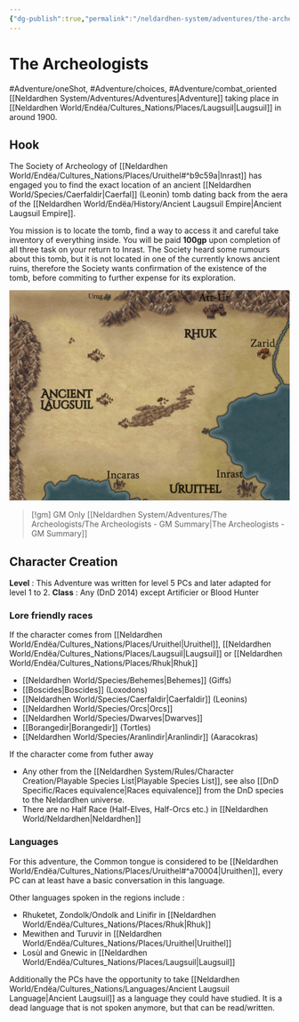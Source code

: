 ```yaml
---
{"dg-publish":true,"permalink":"/neldardhen-system/adventures/the-archeologists/the-archeologists/"}
---
```



# The Archeologists
#Adventure/oneShot, #Adventure/choices, #Adventure/combat_oriented 
[[Neldardhen System/Adventures/Adventures\|Adventure]] taking place in [[Neldardhen World/Endëa/Cultures_Nations/Places/Laugsuil\|Laugsuil]] in around 1900.

## Hook
The Society of Archeology of [[Neldardhen World/Endëa/Cultures_Nations/Places/Uruithel#^b9c59a\|Inrast]] has engaged you to find the exact location of an ancient [[Neldardhen World/Species/Caerfaldir\|Caerfal]] (Leonin) tomb dating back from the aera of the [[Neldardhen World/Endëa/History/Ancient Laugsuil Empire\|Ancient Laugsuil Empire]].

You mission is to locate the tomb, find a way to access it and careful take inventory of everything inside. 
You will be paid **100gp** upon completion of all three task on your return to Inrast.
The Society heard some rumours about this tomb, but it is not located in one of the currently knows ancient ruins, therefore the Society wants confirmation of the existence of the tomb, before commiting to further expense for its exploration.

![Laugsuil-map.jpg|600](/img/user/Neldardhen%20World/Maps/Laugsuil-map.jpg)


> [!gm] GM Only
> [[Neldardhen System/Adventures/The Archeologists/The Archeologists - GM Summary\|The Archeologists - GM Summary]]


## Character Creation
**Level** : This Adventure was written for level 5 PCs and later adapted for level 1 to 2.
**Class** : Any (DnD 2014) except Artificier or Blood Hunter
### Lore friendly races
If the character comes from [[Neldardhen World/Endëa/Cultures_Nations/Places/Uruithel\|Uruithel]], [[Neldardhen World/Endëa/Cultures_Nations/Places/Laugsuil\|Laugsuil]] or [[Neldardhen World/Endëa/Cultures_Nations/Places/Rhuk\|Rhuk]]
- [[Neldardhen World/Species/Behemes\|Behemes]] (Giffs)
- [[Boscides\|Boscides]] (Loxodons)
- [[Neldardhen World/Species/Caerfaldir\|Caerfaldir]] (Leonins)
- [[Neldardhen World/Species/Orcs\|Orcs]]
- [[Neldardhen World/Species/Dwarves\|Dwarves]]
- [[Borangedir\|Borangedir]] (Tortles)
- [[Neldardhen World/Species/Aranlindir\|Aranlindir]] (Aaracokras)

If the character come from futher away
- Any other from the [[Neldardhen System/Rules/Character Creation/Playable Species List\|Playable Species List]], see also [[DnD Specific/Races equivalence\|Races equivalence]] from the DnD species to the Neldardhen universe.
- There are no Half Race (Half-Elves, Half-Orcs etc.) in [[Neldardhen World/Neldardhen\|Neldardhen]]

### Languages
For this adventure, the Common tongue is considered to be [[Neldardhen World/Endëa/Cultures_Nations/Places/Uruithel#^a70004\|Uruithen]], every PC can at least have a basic conversation in this language.

Other languages spoken in the regions include :
- Rhuketet, Zondolk/Ondolk and Linifir in [[Neldardhen World/Endëa/Cultures_Nations/Places/Rhuk\|Rhuk]]
- Mewithen and Turuvir in [[Neldardhen World/Endëa/Cultures_Nations/Places/Uruithel\|Uruithel]]
- Losùl and Gnewic in [[Neldardhen World/Endëa/Cultures_Nations/Places/Laugsuil\|Laugsuil]]

Additionally the PCs have the opportunity to take [[Neldardhen World/Endëa/Cultures_Nations/Languages/Ancient Laugsuil Language\|Ancient Laugsuil]] as a language they could have studied. It is a dead language that is not spoken anymore, but that can be read/written.
